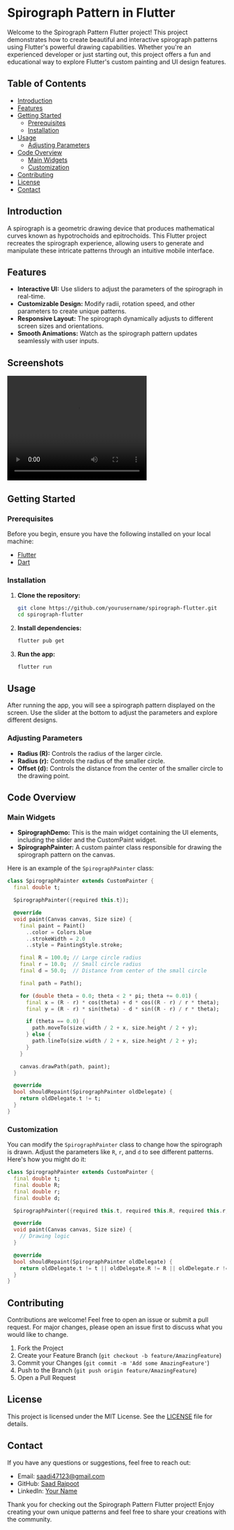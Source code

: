 # Spirograph Pattern in Flutter

Welcome to the Spirograph Pattern Flutter project! This project demonstrates how to create beautiful and interactive spirograph patterns using Flutter's powerful drawing capabilities. Whether you're an experienced developer or just starting out, this project offers a fun and educational way to explore Flutter's custom painting and UI design features.


## Table of Contents

- [Introduction](#introduction)
- [Features](#features)
- [Getting Started](#getting-started)
  - [Prerequisites](#prerequisites)
  - [Installation](#installation)
- [Usage](#usage)
  - [Adjusting Parameters](#adjusting-parameters)
- [Code Overview](#code-overview)
  - [Main Widgets](#main-widgets)
  - [Customization](#customization)
- [Contributing](#contributing)
- [License](#license)
- [Contact](#contact)


## Introduction

A spirograph is a geometric drawing device that produces mathematical curves known as hypotrochoids and epitrochoids. This Flutter project recreates the spirograph experience, allowing users to generate and manipulate these intricate patterns through an intuitive mobile interface.


## Features

- **Interactive UI:** Use sliders to adjust the parameters of the spirograph in real-time.
- **Customizable Design:** Modify radii, rotation speed, and other parameters to create unique patterns.
- **Responsive Layout:** The spirograph dynamically adjusts to different screen sizes and orientations.
- **Smooth Animations:** Watch as the spirograph pattern updates seamlessly with user inputs.


## Screenshots

<p align="start">
<video width="320" height="240" controls>
    <source src="https://github.com/USERNAME/REPOSITORY_NAME/blob/BRANCH_NAME/PATH_TO_YOUR_VIDEO.mp4" type="video/mp4">
    Your browser does not support the video tag.
</video>
</p>


## Getting Started

### Prerequisites

Before you begin, ensure you have the following installed on your local machine:

- [Flutter](https://flutter.dev/docs/get-started/install)
- [Dart](https://dart.dev/get-dart)


### Installation

1. **Clone the repository:**

    ```bash
    git clone https://github.com/yourusername/spirograph-flutter.git
    cd spirograph-flutter
    ```

2. **Install dependencies:**

    ```bash
    flutter pub get
    ```

3. **Run the app:**

    ```bash
    flutter run
    ```

## Usage

After running the app, you will see a spirograph pattern displayed on the screen. Use the slider at the bottom to adjust the parameters and explore different designs.


### Adjusting Parameters

- **Radius (R):** Controls the radius of the larger circle.
- **Radius (r):** Controls the radius of the smaller circle.
- **Offset (d):** Controls the distance from the center of the smaller circle to the drawing point.


## Code Overview

### Main Widgets

- **SpirographDemo:** This is the main widget containing the UI elements, including the slider and the CustomPaint widget.
- **SpirographPainter:** A custom painter class responsible for drawing the spirograph pattern on the canvas.

Here is an example of the `SpirographPainter` class:

```dart
class SpirographPainter extends CustomPainter {
  final double t;

  SpirographPainter({required this.t});

  @override
  void paint(Canvas canvas, Size size) {
    final paint = Paint()
      ..color = Colors.blue
      ..strokeWidth = 2.0
      ..style = PaintingStyle.stroke;

    final R = 100.0; // Large circle radius
    final r = 10.0;  // Small circle radius
    final d = 50.0;  // Distance from center of the small circle

    final path = Path();

    for (double theta = 0.0; theta < 2 * pi; theta += 0.01) {
      final x = (R - r) * cos(theta) + d * cos((R - r) / r * theta);
      final y = (R - r) * sin(theta) - d * sin((R - r) / r * theta);

      if (theta == 0.0) {
        path.moveTo(size.width / 2 + x, size.height / 2 + y);
      } else {
        path.lineTo(size.width / 2 + x, size.height / 2 + y);
      }
    }

    canvas.drawPath(path, paint);
  }

  @override
  bool shouldRepaint(SpirographPainter oldDelegate) {
    return oldDelegate.t != t;
  }
}
```


### Customization

You can modify the `SpirographPainter` class to change how the spirograph is drawn. Adjust the parameters like `R`, `r`, and `d` to see different patterns. Here's how you might do it:

```dart
class SpirographPainter extends CustomPainter {
  final double t;
  final double R;
  final double r;
  final double d;

  SpirographPainter({required this.t, required this.R, required this.r, required this.d});

  @override
  void paint(Canvas canvas, Size size) {
    // Drawing logic
  }

  @override
  bool shouldRepaint(SpirographPainter oldDelegate) {
    return oldDelegate.t != t || oldDelegate.R != R || oldDelegate.r != r || oldDelegate.d != d;
  }
}
```


## Contributing

Contributions are welcome! Feel free to open an issue or submit a pull request. For major changes, please open an issue first to discuss what you would like to change.

1. Fork the Project
2. Create your Feature Branch (`git checkout -b feature/AmazingFeature`)
3. Commit your Changes (`git commit -m 'Add some AmazingFeature'`)
4. Push to the Branch (`git push origin feature/AmazingFeature`)
5. Open a Pull Request


## License

This project is licensed under the MIT License. See the [LICENSE](LICENSE) file for details.


## Contact

If you have any questions or suggestions, feel free to reach out:

- Email: saadi47123@gmail.com
- GitHub: [Saad Rajpoot](https://github.com/Saad-Rajpoot)
- LinkedIn: [Your Name](https://www.linkedin.com/in/saad-rajpoot-b3ba85225/)

Thank you for checking out the Spirograph Pattern Flutter project! Enjoy creating your own unique patterns and feel free to share your creations with the community.
